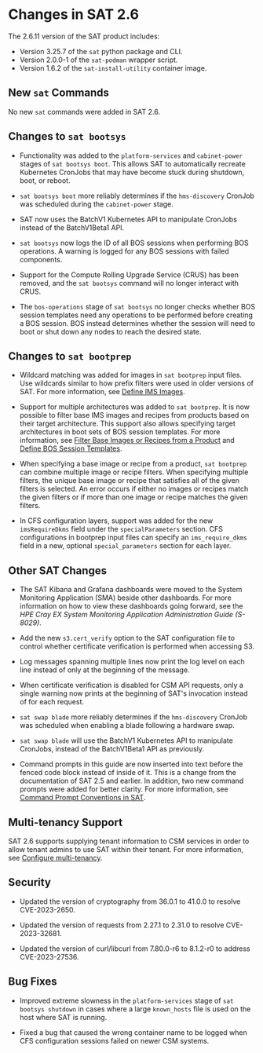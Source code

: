 # Changes in SAT 2.6

The 2.6.11 version of the SAT product includes:

- Version 3.25.7 of the `sat` python package and CLI.
- Version 2.0.0-1 of the `sat-podman` wrapper script.
- Version 1.6.2 of the `sat-install-utility` container image.

## New `sat` Commands

No new `sat` commands were added in SAT 2.6.

## Changes to `sat bootsys`

- Functionality was added to the `platform-services` and `cabinet-power`
  stages of `sat bootsys boot`. This allows SAT to automatically recreate
  Kubernetes CronJobs that may have become stuck during shutdown, boot, or
  reboot.

- `sat bootsys boot` more reliably determines if the `hms-discovery` CronJob
  was scheduled during the `cabinet-power` stage.

- SAT now uses the BatchV1 Kubernetes API to manipulate CronJobs instead of the
  BatchV1Beta1 API.

- `sat bootsys` now logs the ID of all BOS sessions when performing BOS
  operations. A warning is logged for any BOS sessions with failed
  components.

- Support for the Compute Rolling Upgrade Service (CRUS) has been removed,
  and the `sat bootsys` command will no longer interact with CRUS.

- The `bos-operations` stage of `sat bootsys` no longer checks whether BOS
  session templates need any operations to be performed before creating a BOS
  session. BOS instead determines whether the session will need to boot or
  shut down any nodes to reach the desired state.

## Changes to `sat bootprep`

- Wildcard matching was added for images in `sat bootprep` input files. Use
  wildcards similar to how prefix filters were used in older versions of SAT.
  For more information, see [Define IMS Images](../usage/sat_bootprep.md#define-ims-images).

- Support for multiple architectures was added to `sat bootprep`. It is now
  possible to filter base IMS images and recipes from products based on their
  target architecture. This support also allows specifying target architectures
  in boot sets of BOS session templates. For more information, see
  [Filter Base Images or Recipes from a Product](../usage/sat_bootprep.md#filter-base-images-or-recipes-from-a-product)
  and
  [Define BOS Session Templates](../usage/sat_bootprep.md#define-bos-session-templates).

- When specifying a base image or recipe from a product, `sat bootprep`
  can combine multiple image or recipe filters. When specifying multiple
  filters, the unique base image or recipe that satisfies all of the given
  filters is selected. An error occurs if either no images or recipes match the
  given filters or if more than one image or recipe matches the given filters.

- In CFS configuration layers, support was added for the new `imsRequireDkms`
  field under the `specialParameters` section. CFS configurations in bootprep
  input files can specify an `ims_require_dkms` field in a new, optional
  `special_parameters` section for each layer.

## Other SAT Changes

- The SAT Kibana and Grafana dashboards were moved to the System Monitoring
  Application (SMA) beside other dashboards. For more information on how to
  view these dashboards going forward, see the *HPE Cray EX System Monitoring
  Application Administration Guide (S-8029)*.

- Add the new `s3.cert_verify` option to the SAT configuration file to
  control whether certificate verification is performed when accessing S3.

- Log messages spanning multiple lines now print the log level on each line
  instead of only at the beginning of the message.

- When certificate verification is disabled for CSM API requests, only a single
  warning now prints at the beginning of SAT's invocation instead of for
  each request.

- `sat swap blade` more reliably determines if the `hms-discovery` CronJob was
  scheduled when enabling a blade following a hardware swap.

- `sat swap blade` will use the BatchV1 Kubernetes API to manipulate CronJobs,
  instead of the BatchV1Beta1 API as previously.

- Command prompts in this guide are now inserted into text before the
  fenced code block instead of inside of it. This is a change from the
  documentation of SAT 2.5 and earlier. In addition, two new command prompts
  were added for better clarity. For more information, see
  [Command Prompt Conventions in SAT](../about_sat/introduction.md#command-prompt-conventions-in-sat).

## Multi-tenancy Support

SAT 2.6 supports supplying tenant information to CSM services in order to allow
tenant admins to use SAT within their tenant. For more information, see
[Configure multi-tenancy](../usage/multi-tenancy.md).

## Security

- Updated the version of cryptography from 36.0.1 to 41.0.0 to resolve
  CVE-2023-2650.

- Updated the version of requests from 2.27.1 to 2.31.0 to resolve
  CVE-2023-32681.

- Updated the version of curl/libcurl from 7.80.0-r6 to 8.1.2-r0 to address
  CVE-2023-27536.

## Bug Fixes

- Improved extreme slowness in the `platform-services` stage of
  `sat bootsys shutdown` in cases where a large `known_hosts` file is used on
  the host where SAT is running.

- Fixed a bug that caused the wrong container name to be logged when CFS
  configuration sessions failed on newer CSM systems.
